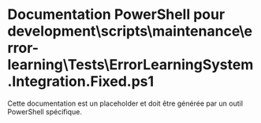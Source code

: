 # Documentation PowerShell pour development\scripts\maintenance\error-learning\Tests\ErrorLearningSystem.Integration.Fixed.ps1

Cette documentation est un placeholder et doit être générée par un outil PowerShell spécifique.
